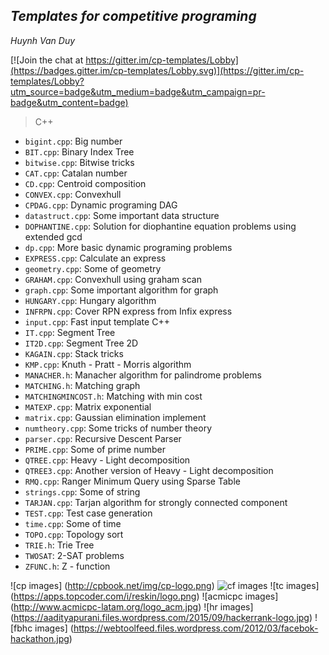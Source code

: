 ## ***Templates for competitive programing***
_Huynh Van Duy_

[![Join the chat at https://gitter.im/cp-templates/Lobby](https://badges.gitter.im/cp-templates/Lobby.svg)](https://gitter.im/cp-templates/Lobby?utm_source=badge&utm_medium=badge&utm_campaign=pr-badge&utm_content=badge)

> C++
>
- `bigint.cpp`: Big number
- `BIT.cpp`: Binary Index Tree
- `bitwise.cpp`: Bitwise tricks
- `CAT.cpp`: Catalan number
- `CD.cpp`: Centroid composition
- `CONVEX.cpp`: Convexhull
- `CPDAG.cpp`: Dynamic programing DAG
- `datastruct.cpp`: Some important data structure
- `DOPHANTINE.cpp`: Solution for diophantine equation problems using extended gcd
- `dp.cpp`: More basic dynamic programing problems
- `EXPRESS.cpp`: Calculate an express
- `geometry.cpp`: Some of geometry
- `GRAHAM.cpp`: Convexhull using graham scan
- `graph.cpp`: Some important algorithm for graph
- `HUNGARY.cpp`: Hungary algorithm
- `INFRPN.cpp`: Cover RPN express from Infix express
- `input.cpp`: Fast input template C++
- `IT.cpp`: Segment Tree
- `IT2D.cpp`: Segment Tree 2D
- `KAGAIN.cpp`: Stack tricks
- `KMP.cpp`: Knuth - Pratt - Morris algorithm
- `MANACHER.h`: Manacher algorithm for palindrome problems
- `MATCHING.h`: Matching graph
- `MATCHINGMINCOST.h`: Matching with min cost
- `MATEXP.cpp`: Matrix exponential
- `matrix.cpp`: Gaussian elimination implement
- `numtheory.cpp`: Some tricks of number theory
- `parser.cpp`: Recursive Descent Parser
- `PRIME.cpp`: Some of prime number
- `QTREE.cpp`: Heavy - Light decomposition
- `QTREE3.cpp`: Another version of Heavy - Light decomposition
- `RMQ.cpp`: Ranger Minimum Query using Sparse Table
- `strings.cpp`: Some of string
- `TARJAN.cpp`: Tarjan algorithm for strongly connected component
- `TEST.cpp`: Test case generation
- `time.cpp`: Some of time
- `TOPO.cpp`: Topology sort
- `TRIE.h`: Trie Tree
- `TWOSAT`: 2-SAT problems
- `ZFUNC.h`: Z - function

![cp images] (http://cpbook.net/img/cp-logo.png)
![cf images](http://wunderfund.io/static/codeforces_logo.png)
![tc images] (https://apps.topcoder.com/i/reskin/logo.png)
![acmicpc images] (http://www.acmicpc-latam.org/logo_acm.jpg)
![hr images] (https://aadityapurani.files.wordpress.com/2015/09/hackerrank-logo.jpg)
![fbhc images] (https://webtoolfeed.files.wordpress.com/2012/03/facebok-hackathon.jpg)
